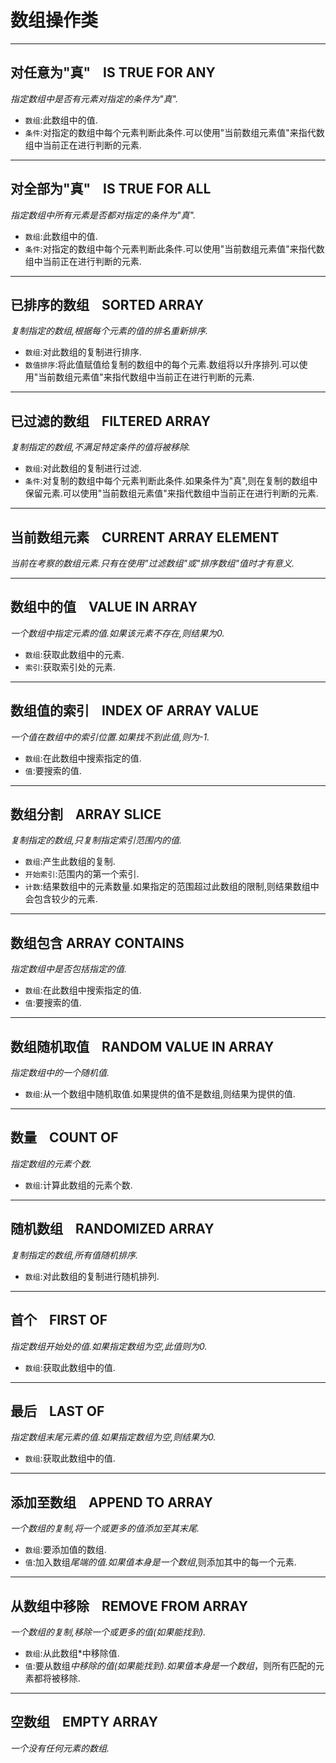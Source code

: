 # 数组操作类

---

## 对任意为"真"    IS TRUE FOR ANY

_指定数组中是否有元素对指定的条件为"真"._

- `数组`:此数组中的值.
- `条件`:对指定的数组中每个元素判断此条件.可以使用"当前数组元素值"来指代数组中当前正在进行判断的元素.<br />

---

## 对全部为"真"    IS TRUE FOR ALL

_指定数组中所有元素是否都对指定的条件为"真"._

- `数组`:此数组中的值.
- `条件`:对指定的数组中每个元素判断此条件.可以使用"当前数组元素值"来指代数组中当前正在进行判断的元素.<br />

---

## 已排序的数组    SORTED ARRAY

_复制指定的数组,根据每个元素的值的排名重新排序._

- `数组`:对此数组的复制进行排序.
- `数值排序`:将此值赋值给复制的数组中的每个元素.数组将以升序排列.可以使用"当前数组元素值"来指代数组中当前正在进行判断的元素.<br />

---

## 已过滤的数组    FILTERED ARRAY

_复制指定的数组,不满足特定条件的值将被移除._

- `数组`:对此数组的复制进行过滤.
- `条件`:对复制的数组中每个元素判断此条件.如果条件为"真",则在复制的数组中保留元素.可以使用"当前数组元素值"来指代数组中当前正在进行判断的元素.<br />

---

## 当前数组元素    CURRENT ARRAY ELEMENT

_当前在考察的数组元素.只有在使用"过滤数组"或"排序数组"值时才有意义._<br />

---

## 数组中的值    VALUE IN ARRAY

_一个数组中指定元素的值.如果该元素不存在,则结果为0._

- `数组`:获取此数组中的元素.
- `索引`:获取索引处的元素.

---

## 数组值的索引    INDEX OF ARRAY VALUE

_一个值在数组中的索引位置.如果找不到此值,则为-1._

- `数组`:在此数组中搜索指定的值.
- `值`:要搜索的值.<br />

---

## 数组分割    ARRAY SLICE

_复制指定的数组,只复制指定索引范围内的值._

- `数组`:产生此数组的复制.
- `开始索引`:范围内的第一个索引.
- `计数`:结果数组中的元素数量.如果指定的范围超过此数组的限制,则结果数组中会包含较少的元素.<br />

---

## 数组包含 ARRAY CONTAINS

_指定数组中是否包括指定的值._

- `数组`:在此数组中搜索指定的值.
- `值`:要搜索的值.<br />

---

## 数组随机取值    RANDOM VALUE IN ARRAY

_指定数组中的一个随机值._

- `数组`:从一个数组中随机取值.如果提供的值不是数组,则结果为提供的值.<br />

---

## 数量    COUNT OF

_指定数组的元素个数._

- `数组`:计算此数组的元素个数.<br />

---

## 随机数组    RANDOMIZED ARRAY

_复制指定的数组,所有值随机排序._

- `数组`:对此数组的复制进行随机排列.<br />

---

## 首个    FIRST OF

_指定数组开始处的值.如果指定数组为空,此值则为0._

- `数组`:获取此数组中的值.<br />

---

## 最后    LAST OF

_指定数组末尾元素的值.如果指定数组为空,则结果为0._

- `数组`:获取此数组中的值.<br />

---

## 添加至数组    APPEND TO ARRAY

_一个数组的复制,将一个或更多的值添加至其末尾._

- `数组`:要添加值的数组.
- `值`:加入数组*尾端的值.如果值本身是一个数组*,则添加其中的每一个元素.<br />

---

## 从数组中移除    REMOVE FROM ARRAY

_一个数组的复制,移除一个或更多的值(如果能找到)._

- `数组`:从此数组*中移除值.
- `值`:要从数组*中移除的值(如果能找到).如果值本身是一个数组*，则所有匹配的元素都将被移除.<br />

---

## 空数组    EMPTY ARRAY

_一个没有任何元素的数组._
